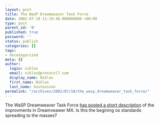 ```yaml
---
layout: post
title: The WaSP Dreamweaver Task Force
date: 2002-07-10 11:19:48.000000000 +00:00
type: post
parent_id: '0'
published: true
password: ''
status: publish
categories: []
tags:
- Uncategorized
meta: {}
author:
  login: niklas
  email: niklas@protocol7.com
  display_name: Niklas
  first_name: Niklas
  last_name: Gustavsson
permalink: "/archives/2002/07/10/the_wasp_dreamweaver_task_force/"
---
```

The WaSP Dreamweaver Task Force [has posted a short description](http://www.webstandards.org/act/campaign/dwtf/mxassessed.html) of the improvments in Dreamveawer MX. Is this the begining os standards spreading to the masses?

